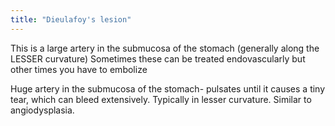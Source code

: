 ```yaml
---
title: "Dieulafoy's lesion"
---
```

This is a large artery in the submucosa of the stomach (generally along the LESSER curvature)
Sometimes these can be treated endovascularly but other times you have to embolize

Huge artery in the submucosa of the stomach- pulsates until it causes a tiny tear, which can bleed extensively.
Typically in lesser curvature.
Similar to angiodysplasia.

